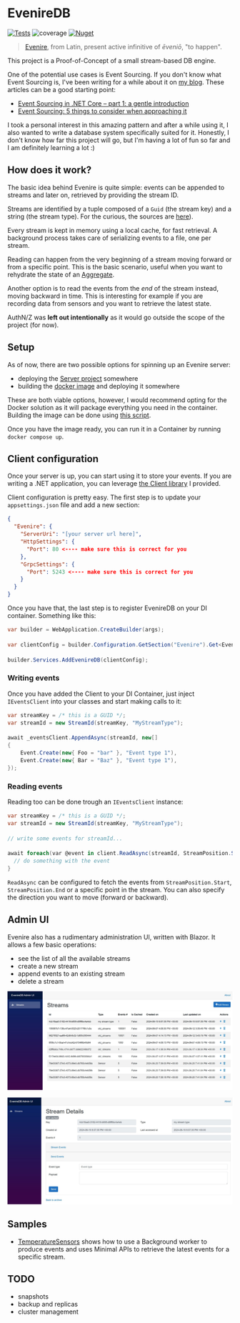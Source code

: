 # EvenireDB

[![Tests](https://github.com/mizrael/EvenireDB/actions/workflows/dotnet.yml/badge.svg)](https://github.com/mizrael/EvenireDB/actions/workflows/dotnet.yml)
![coverage](https://img.shields.io/endpoint?url=https://gist.githubusercontent.com/mizrael/ebd585c5ad0069d0e8486e43cade5793/raw/eveniredb-code-coverage.json)
[![Nuget](https://img.shields.io/nuget/v/Blazorex?style=plastic)](https://www.nuget.org/packages/EvenireDB.Client/)

> [Evenire](https://en.wiktionary.org/wiki/evenire), from Latin, present active infinitive of *ēveniō*, "to happen".

This project is a Proof-of-Concept of a small stream-based DB engine. 

One of the potential use cases is Event Sourcing. If you don't know what Event Sourcing is, I've been writing for a while about it on [my blog](https://www.davidguida.net). These articles can be a good starting point:
- [Event Sourcing in .NET Core – part 1: a gentle introduction](https://www.davidguida.net/event-sourcing-in-net-core-part-1-a-gentle-introduction/)
- [Event Sourcing: 5 things to consider when approaching it](https://www.davidguida.net/event-sourcing-things-to-consider)

I took a personal interest in this amazing pattern and after a while using it, I also wanted to write a database system specifically suited for it.
Honestly, I don't know how far this project will go, but I'm having a lot of fun so far and I am definitely learning a lot :)

## How does it work?

The basic idea behind Evenire is quite simple: events can be appended to streams and later on, retrieved by providing the stream ID.

Streams are identified by a tuple composed of a `Guid` (the stream key) and a string (the stream type). For the curious, the sources are [here](https://github.com/mizrael/EvenireDB/tree/main/src/EvenireDB.Common/StreamId.cs)).

Every stream is kept in memory using a local cache, for fast retrieval. A background process takes care of serializing events to a file, one per stream.

Reading can happen from the very beginning of a stream moving forward or from a specific point. This is the basic scenario, useful when you want to rehydrate the state of an [Aggregate](https://www.martinfowler.com/bliki/DDD_Aggregate.html).

Another option is to read the events from the _end_ of the stream instead, moving backward in time. This is interesting for example if you are recording data from sensors and you want to retrieve the latest state.

AuthN/Z was **left out intentionally** as it would go outside the scope of the project (for now).

## Setup

As of now, there are two possible options for spinning up an Evenire server:
- deploying the [Server project](https://github.com/mizrael/EvenireDB/tree/main/src/EvenireDB.Server) somewhere
- building the [docker image](https://github.com/mizrael/EvenireDB/blob/main/Dockerfile) and deploying it somewhere

These are both viable options, however, I would recommend opting for the Docker solution as it will package everything you need in the container. Building the image can be done using [this script](https://github.com/mizrael/EvenireDB/blob/main/scripts/dockerize.ps1).

Once you have the image ready, you can run it in a Container by running `docker compose up`.

## Client configuration

Once your server is up, you can start using it to store your events. If you are writing a .NET application, you can leverage [the Client library](https://github.com/mizrael/EvenireDB/tree/main/src/EvenireDB.Client) I provided.

Client configuration is pretty easy. The first step is to update your `appsettings.json` file and add a new section:
```json
{
  "Evenire": {
    "ServerUri": "[your server url here]",
    "HttpSettings": {
      "Port": 80 <---- make sure this is correct for you
    },
    "GrpcSettings": {
      "Port": 5243 <---- make sure this is correct for you
    }
  }
}
```

Once you have that, the last step is to register EvenireDB on your DI container. Something like this:

```csharp
var builder = WebApplication.CreateBuilder(args);

var clientConfig = builder.Configuration.GetSection("Evenire").Get<EvenireClientConfig>();

builder.Services.AddEvenireDB(clientConfig);
```

### Writing events

Once you have added the Client to your DI Container, just inject `IEventsClient` into your classes and start making calls to it:

```csharp
var streamKey = /* this is a GUID */;
var streamId = new StreamId(streamKey, "MyStreamType");

await _eventsClient.AppendAsync(streamId, new[]
{
    Event.Create(new{ Foo = "bar" }, "Event type 1"),
    Event.Create(new{ Bar = "Baz" }, "Event type 1"),
});
```

### Reading events

Reading too can be done trough an `IEventsClient` instance:

```csharp
var streamKey = /* this is a GUID */;
var streamId = new StreamId(streamKey, "MyStreamType");

// write some events for streamId...

await foreach(var @event in client.ReadAsync(streamId, StreamPosition.Start, Direction.Forward).ConfigureAwait(false)){
  // do something with the event
}
```

`ReadAsync` can be configured to fetch the events from `StreamPosition.Start`, `StreamPosition.End` or a specific point in the stream. You can also specify the direction you want to move (forward or backward).

## Admin UI
Evenire also has a rudimentary administration UI, written with Blazor. It allows a few basic operations:
- see the list of all the available streams
- create a new stream
- append events to an existing stream
- delete a stream

![streams archive](https://raw.githubusercontent.com/mizrael/EvenireDB/main/docs/assets/streams_archive.jpg)

![stream details](https://raw.githubusercontent.com/mizrael/EvenireDB/main/docs/assets/stream_details.jpg)

## Samples
- [TemperatureSensors](https://github.com/mizrael/EvenireDB/tree/main/samples/EvenireDB.Samples.TemperatureSensors) shows how to use a Background worker to produce events and uses Minimal APIs to retrieve the latest events for a specific stream.

## TODO
- snapshots
- backup and replicas
- cluster management

